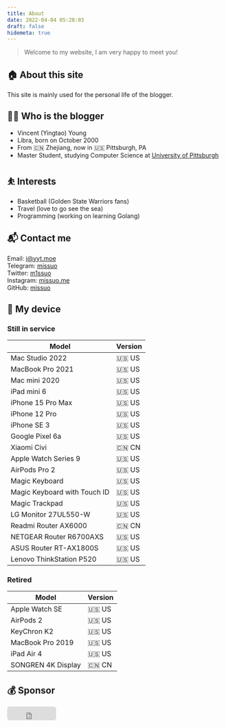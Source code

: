 ```yaml
---
title: About
date: 2022-04-04 05:28:03
draft: false
hidemeta: true
---
```

> Welcome to my website, I am very happy to meet you!

## 🏠 About this site
This site is mainly used for the personal life of the blogger.

## 👨‍💻 Who is the blogger
- Vincent (Yingtao) Young
- Libra, born on October 2000
- From 🇨🇳 Zhejiang, now in 🇺🇸 Pittsburgh, PA
- Master Student, studying Computer Science at [University of Pittsburgh](https://www.pitt.edu)

## ⛹ Interests
- Basketball (Golden State Warriors fans)
- Travel (love to go see the sea)
- Programming (working on learning Golang)

## 📬 Contact me
Email: [i@yyt.moe](mailto:i@yyt.moe)  
Telegram: [missuo](https://t.me/missuo)  
Twitter: [m1ssuo](https://twitter.com/m1ssuo)  
Instagram: [missuo.me](https://instagram.com/missuo.me)  
GitHub: [missuo](https://github.com/missuo)  

## 📱 My device

### Still in service

| Model                      | Version |
|----------------------------|--------|
| Mac Studio 2022            | 🇺🇸 US |
| MacBook Pro 2021           | 🇺🇸 US |
| Mac mini 2020              | 🇺🇸 US |
| iPad mini 6                | 🇺🇸 US |
| iPhone 15 Pro Max          | 🇺🇸 US |
| iPhone 12 Pro              | 🇺🇸 US |
| iPhone SE 3                | 🇺🇸 US |
| Google Pixel 6a            | 🇺🇸 US |
| Xiaomi Civi                | 🇨🇳 CN |
| Apple Watch Series 9       | 🇺🇸 US |
| AirPods Pro 2              | 🇺🇸 US |
| Magic Keyboard             | 🇺🇸 US |
| Magic Keyboard with Touch ID | 🇺🇸 US |
| Magic Trackpad             | 🇺🇸 US |
| LG Monitor 27UL550-W       | 🇺🇸 US |
| Readmi Router AX6000       | 🇨🇳 CN |
| NETGEAR Router R6700AXS    | 🇺🇸 US |
| ASUS Router RT-AX1800S     | 🇺🇸 US |
| Lenovo ThinkStation P520   | 🇺🇸 US |

### Retired

| Model                  | Version |
|------------------------|--------|
| Apple Watch SE         | 🇺🇸 US |
| AirPods 2              | 🇺🇸 US |
| KeyChron K2            | 🇺🇸 US |
| MacBook Pro 2019       | 🇺🇸 US |
| iPad Air 4             | 🇺🇸 US |
| SONGREN 4K Display     | 🇨🇳 CN |

## 💰 Sponsor
<iframe src="https://github.com/sponsors/missuo/button" title="Sponsor missuo" height="32" width="114" style="border: 0; border-radius: 6px;"></iframe>